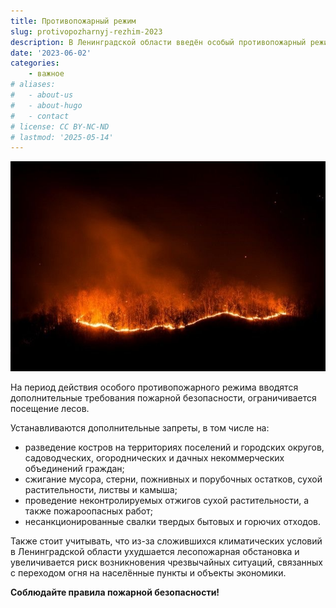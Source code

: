```yaml
---
title: Противопожарный режим
slug: protivopozharnyj-rezhim-2023
description: В Ленинградской области введён особый противопожарный режим.
date: '2023-06-02'
categories:
    - важное
# aliases:
#   - about-us
#   - about-hugo
#   - contact
# license: CC BY-NC-ND
# lastmod: '2025-05-14'
---
```



![Ваша безопасность – ваша ответственность!](image.png)

На период действия особого противопожарного режима вводятся дополнительные требования пожарной безопасности, ограничивается посещение лесов.

Устанавливаются дополнительные запреты, в том числе на:

- разведение костров на территориях поселений и городских округов, садоводческих, огороднических и дачных некоммерческих объединений граждан;
- сжигание мусора, стерни, пожнивных и порубочных остатков, сухой растительности, листвы и камыша;
- проведение неконтролируемых отжигов сухой растительности, а также пожароопасных работ;
- несанкционированные свалки твердых бытовых и горючих отходов.

Также стоит учитывать, что из-за сложившихся климатических условий в Ленинградской области ухудшается лесопожарная обстановка и увеличивается риск возникновения чрезвычайных ситуаций, связанных с переходом огня на населённые пункты и объекты экономики.

__Соблюдайте правила пожарной безопасности!__

